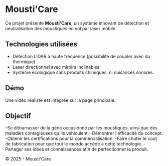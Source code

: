 
# Mousti'Care

Ce projet présente **Mousti'Care**, un système innovant de détection et neutralisation des moustiques en vol par laser mobile.

## Technologies utilisées
- Détection LIDAR à haute fréquence (possibilité de coupler avec du thermique)
- Laser directionnel avec miroirs inclinables
- Système écologique sans produits chimiques, ni nuisances sonores.

## Démo
Une vidéo réaliste est intégrée sur la page principale.

## Objectif
-Se débarrasser de la géne occasionné par les moustiques, ainsi que des maladies contagieuses qu'ils véhiculent.
-Démontrer l'éfficacité du concept.
-Obtenir les certifications pour la commercialisation. 
-Faire chuter le cout de fabrication pour que tout le monde accède à cette technologie.
-Partager ses idées et connaissances afin de perfectionner le produit.

© 2025 - Mousti'Care
